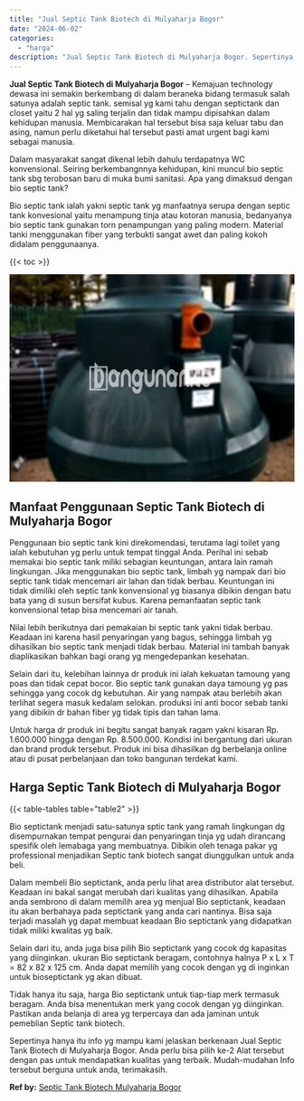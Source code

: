 ```yaml
---
title: "Jual Septic Tank Biotech di Mulyaharja Bogor"
date: "2024-06-02"
categories: 
  - "harga"
description: "Jual Septic Tank Biotech di Mulyaharja Bogor. Sepertinya hanya itu info yg mampu kami jelaskan berkenaan Jual Septic Tank Biotech di Mulyaharja Bogor. Anda p..."
---
```


**Jual Septic Tank Biotech di Mulyaharja Bogor** – Kemajuan technology dewasa ini semakin berkembang di dalam beraneka bidang termasuk salah satunya adalah septic tank. semisal yg kami tahu dengan septictank dan closet yaitu 2 hal yg saling terjalin dan tidak mampu dipisahkan dalam kehidupan manusia. Membicarakan hal tersebut bisa saja keluar tabu dan asing, namun perlu diketahui hal tersebut pasti amat urgent bagi kami sebagai manusia.

Dalam masyarakat sangat dikenal lebih dahulu terdapatnya WC konvensional. Seiring berkembangnnya kehidupan, kini muncul bio septic tank sbg terobosan baru di muka bumi sanitasi. Apa yang dimaksud dengan bio septic tank?

Bio septic tank ialah yakni septic tank yg manfaatnya serupa dengan septic tank konvesional yaitu menampung tinja atau kotoran manusia, bedanyanya bio septic tank gunakan torn penampungan yang paling modern. Material tanki menggunakan fiber yang terbukti sangat awet dan paling kokoh didalam penggunaanya.

{{< toc >}}

![Jual Septic Tank Biotech di Mulyaharja Bogor](/images/jual-bio-septictank-47.png)

## Manfaat Penggunaan Septic Tank Biotech di Mulyaharja Bogor

Penggunaan bio septic tank kini direkomendasi, terutama lagi toilet yang ialah kebutuhan yg perlu untuk tempat tinggal Anda. Perihal ini sebab memakai bio septic tank miliki sebagian keuntungan, antara lain ramah lingkungan. Jika menggunakan bio septic tank, limbah yg nampak dari bio septic tank tidak mencemari air lahan dan tidak berbau. Keuntungan ini tidak dimiliki oleh septic tank konvensional yg biasanya dibikin dengan batu bata yang di susun bersifat kubus. Karena pemanfaatan septic tank konvensional tetap bisa mencemari air tanah.

Nilai lebih berikutnya dari pemakaian bi septic tank yakni tidak berbau. Keadaan ini karena hasil penyaringan yang bagus, sehingga limbah yg dihasilkan bio septic tank menjadi tidak berbau. Material ini tambah banyak diaplikasikan bahkan bagi orang yg mengedepankan kesehatan.

Selain dari itu, kelebihan lainnya dr produk ini ialah kekuatan tamoung yang poas dan tidak cepat bocor. Bio septic tank gunakan daya tamoung yg pas sehingga yang cocok dg kebutuhan. Air yang nampak atau berlebih akan terlihat segera masuk kedalam selokan. produksi ini anti bocor sebab tanki yang dibikin dr bahan fiber yg tidak tipis dan tahan lama.

Untuk harga dr produk ini begitu sangat banyak ragam yakni kisaran Rp. 1.600.000 hingga dengan Rp. 8.500.000. Kondisi ini bergantung dari ukuran dan brand produk tersebut. Produk ini bisa dihasilkan dg berbelanja online atau di pusat perbelanjaan dan toko bangunan terdekat kami.

## Harga Septic Tank Biotech di Mulyaharja Bogor

{{< table-tables table="table2" >}}

Bio septictank menjadi satu-satunya sptic tank yang ramah lingkungan dg disempurnakan tempat pengurai dan penyaringan tinja yg udah dirancang spesifik oleh lemabaga yang membuatnya. Dibikin oleh tenaga pakar yg professional menjadikan Septic tank biotech sangat diunggulkan untuk anda beli.

Dalam membeli Bio septictank, anda perlu lihat area distributor alat tersebut. Keadaan ini bakal sangat merubah dari kualitas yang dihasilkan. Apabila anda sembrono di dalam memilih area yg menjual Bio septictank, keadaan itu akan berbahaya pada septictank yang anda cari nantinya. Bisa saja terjadi masalah yg dapat membuat keadaan Bio septictank yang didapatkan tidak miliki kwalitas yg baik.

Selain dari itu, anda juga bisa pilih Bio septictank yang cocok dg kapasitas yang diinginkan. ukuran Bio septictank beragam, contohnya halnya P x L x T = 82 x 82 x 125 cm. Anda dapat memilih yang cocok dengan yg di inginkan untuk bioseptictank yg akan dibuat.

Tidak hanya itu saja, harga Bio septictank untuk tiap-tiap merk termasuk beragam. Anda bisa menentukan merk yang cocok dengan yg diinginkan. Pastikan anda belanja di area yg terpercaya dan ada jaminan untuk pemeblian Septic tank biotech.

Sepertinya hanya itu info yg mampu kami jelaskan berkenaan Jual Septic Tank Biotech di Mulyaharja Bogor. Anda perlu bisa pilih ke-2 Alat tersebut dengan pas untuk mendapatkan kualitas yang terbaik. Mudah-mudahan Info tersebut berguna untuk anda, terimakasih.

**Ref by:** [Septic Tank Biotech Mulyaharja Bogor](https://id.wikipedia.org/wiki/Septic)
